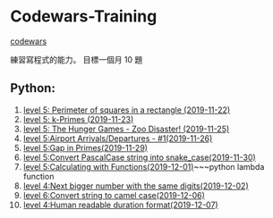 # Codewars-Training
[codewars](https://www.codewars.com)

練習寫程式的能力。
目標一個月 10 題

## Python:
1. [level 5: Perimeter of squares in a rectangle (2019-11-22)](https://hackmd.io/JkgSG2znT8a8Rm4GSIsAsQ)
2. [level 5: k-Primes (2019-11-23)](https://hackmd.io/ULDeTeW3RR-R-9_dMMEHDQ)
3. [level 5: The Hunger Games - Zoo Disaster! (2019-11-25)](https://hackmd.io/opN12LiZSae7vyJNSsTTiA)
4. [level 5:Airport Arrivals/Departures - #1(2019-11-26)](https://hackmd.io/BKd3HkDbTPu56re7CvLI_Q)
5. [level 5:Gap in Primes(2019-11-29)](https://hackmd.io/s0_zZtYmRPi2EM45gDkssA)
6. [level 5:Convert PascalCase string into snake_case(2019-11-30)](https://hackmd.io/xhAptUmaQIqV7TfSmkBOLQ)
7. [level 5:Calculating with Functions(2019-12-01)](https://hackmd.io/DPKWs_Q_Te6L-aICRa0efQ)~~~python lambda function 
8. [level 4:Next bigger number with the same digits(2019-12-02)](https://hackmd.io/FxqOFHw4TkCQUW2dYt1m9A?view)
9. [level 6:Convert string to camel case(2019-12-06)](https://hackmd.io/ysHN8nwYQRWFBD-HYWk7WA)
10. [level 4:Human readable duration format(2019-12-07)](https://hackmd.io/-mpVKQcvTxKApX1Aow6AUA)
